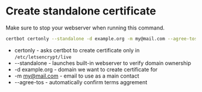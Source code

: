 # Create standalone certificate

Make sure to stop your webserver when running this command.

```bash
certbot certonly --standalone -d example.org -m my@mail.com --agree-tos
```

- certonly - asks certbot to create certificate only in `/etc/letsencrypt/live`
- --standalone - launches built-in webserver to verify domain ownership
- -d example.org - domain we want to create certificate for
- -m my@mail.com - email to use as a main contact
- --agree-tos - automatically confirm terms aggrement
